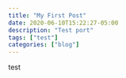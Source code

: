 ```yaml
---
title: "My First Post"
date: 2020-06-10T15:22:27-05:00
description: "Test port"
tags: ["test"]
categories: ["blog"]
---
```


test